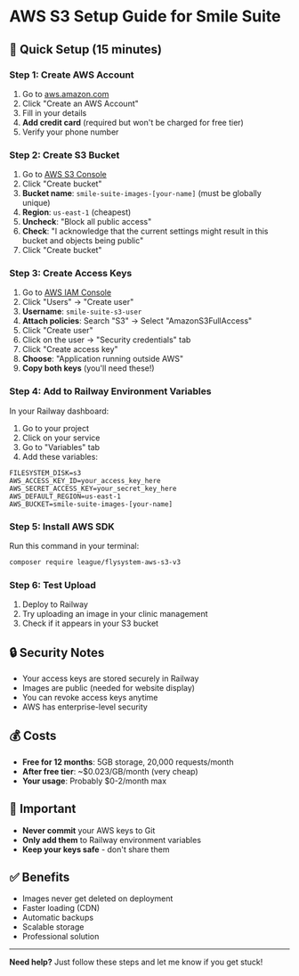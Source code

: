 # AWS S3 Setup Guide for Smile Suite

## 🎯 **Quick Setup (15 minutes)**

### **Step 1: Create AWS Account**

1. Go to [aws.amazon.com](https://aws.amazon.com)
2. Click "Create an AWS Account"
3. Fill in your details
4. **Add credit card** (required but won't be charged for free tier)
5. Verify your phone number

### **Step 2: Create S3 Bucket**

1. Go to [AWS S3 Console](https://s3.console.aws.amazon.com)
2. Click "Create bucket"
3. **Bucket name**: `smile-suite-images-[your-name]` (must be globally unique)
4. **Region**: `us-east-1` (cheapest)
5. **Uncheck**: "Block all public access"
6. **Check**: "I acknowledge that the current settings might result in this bucket and objects being public"
7. Click "Create bucket"

### **Step 3: Create Access Keys**

1. Go to [AWS IAM Console](https://console.aws.amazon.com/iam)
2. Click "Users" → "Create user"
3. **Username**: `smile-suite-s3-user`
4. **Attach policies**: Search "S3" → Select "AmazonS3FullAccess"
5. Click "Create user"
6. Click on the user → "Security credentials" tab
7. Click "Create access key"
8. **Choose**: "Application running outside AWS"
9. **Copy both keys** (you'll need these!)

### **Step 4: Add to Railway Environment Variables**

In your Railway dashboard:

1. Go to your project
2. Click on your service
3. Go to "Variables" tab
4. Add these variables:

```
FILESYSTEM_DISK=s3
AWS_ACCESS_KEY_ID=your_access_key_here
AWS_SECRET_ACCESS_KEY=your_secret_key_here
AWS_DEFAULT_REGION=us-east-1
AWS_BUCKET=smile-suite-images-[your-name]
```

### **Step 5: Install AWS SDK**

Run this command in your terminal:

```bash
composer require league/flysystem-aws-s3-v3
```

### **Step 6: Test Upload**

1. Deploy to Railway
2. Try uploading an image in your clinic management
3. Check if it appears in your S3 bucket

## 🔒 **Security Notes**

-   Your access keys are stored securely in Railway
-   Images are public (needed for website display)
-   You can revoke access keys anytime
-   AWS has enterprise-level security

## 💰 **Costs**

-   **Free for 12 months**: 5GB storage, 20,000 requests/month
-   **After free tier**: ~$0.023/GB/month (very cheap)
-   **Your usage**: Probably $0-2/month max

## 🚨 **Important**

-   **Never commit** your AWS keys to Git
-   **Only add them** to Railway environment variables
-   **Keep your keys safe** - don't share them

## ✅ **Benefits**

-   Images never get deleted on deployment
-   Faster loading (CDN)
-   Automatic backups
-   Scalable storage
-   Professional solution

---

**Need help?** Just follow these steps and let me know if you get stuck!
